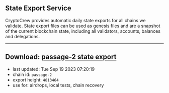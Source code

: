 ## State Export Service
CryptoCrew provides automatic daily state exports for all chains we validate. State export files can be used as genesis files and are a snapshot of the current blockchain state, including all validators, accounts, balances and delegations.

---
**Download: [passage-2 state export](https://dl.ccvalidators.com/SERVICE/passage/passage-2_export_4813464.json)**
---

- last updated: Tue Sep 19 2023 07:20:19
- chain id: `passage-2`
- export height: `4813464`
- use for: airdrops, local tests, chain recovery

